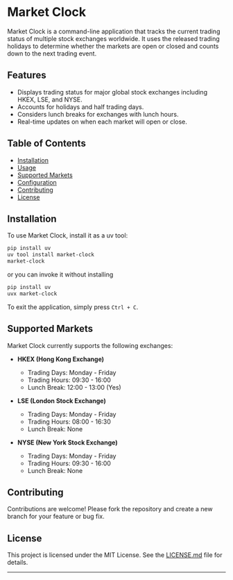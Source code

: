 # Market Clock

Market Clock is a command-line application that tracks the current trading status of multiple stock exchanges worldwide. It uses the released trading holidays to determine whether the markets are open or closed and counts down to the next trading event. 

## Features

- Displays trading status for major global stock exchanges including HKEX, LSE, and NYSE.
- Accounts for holidays and half trading days.
- Considers lunch breaks for exchanges with lunch hours.
- Real-time updates on when each market will open or close.

## Table of Contents
- [Installation](#installation)
- [Usage](#usage)
- [Supported Markets](#supported-markets)
- [Configuration](#configuration)
- [Contributing](#contributing)
- [License](#license)

## Installation

To use Market Clock, install it as a uv tool:

```bash
pip install uv
uv tool install market-clock
market-clock
```

or you can invoke it without installing

```bash
pip install uv
uvx market-clock
```

To exit the application, simply press `Ctrl + C`.

## Supported Markets

Market Clock currently supports the following exchanges:

- **HKEX (Hong Kong Exchange)**
    - Trading Days: Monday - Friday
    - Trading Hours: 09:30 - 16:00
    - Lunch Break: 12:00 - 13:00 (Yes)
  
- **LSE (London Stock Exchange)**
    - Trading Days: Monday - Friday
    - Trading Hours: 08:00 - 16:30
    - Lunch Break: None
  
- **NYSE (New York Stock Exchange)**
    - Trading Days: Monday - Friday
    - Trading Hours: 09:30 - 16:00
    - Lunch Break: None

## Contributing

Contributions are welcome! Please fork the repository and create a new branch for your feature or bug fix.

## License

This project is licensed under the MIT License. See the [LICENSE.md](LICENSE.md) file for details.

--- 